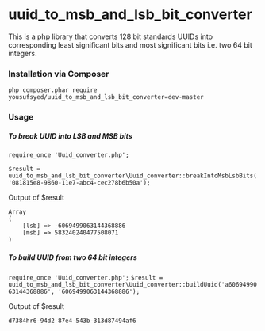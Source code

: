 # uuid_to_msb_and_lsb_bit_converter 
This is a php library that converts 128 bit standards UUIDs into corresponding least significant bits and most significant bits i.e. two 64 bit integers. 

### Installation via Composer
```php composer.phar require yousufsyed/uuid_to_msb_and_lsb_bit_converter=dev-master```

### Usage
##### To break UUID into LSB and MSB bits

```require_once 'Uuid_converter.php';``` 

```$result = uuid_to_msb_and_lsb_bit_converter\Uuid_converter::breakIntoMsbLsbBits('081815e8-9860-11e7-abc4-cec278b6b50a');```

Output of $result
```
Array
(
    [lsb] => -6069499063144368886
    [msb] => 583240240477508071
) 
````

##### To build UUID from two 64 bit integers
```require_once 'Uuid_converter.php';``` 
```$result = uuid_to_msb_and_lsb_bit_converter\Uuid_converter::buildUuid('a6069499063144368886', '6069499063144368886');```

Output of $result
```
d7384hr6-94d2-87e4-543b-313d87494af6
````


